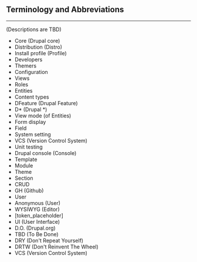 ## Terminology and Abbreviations
----------------------------------

(Descriptions are TBD)

- Core (Drupal core)
- Distribution (Distro)
- Install profile (Profile)
- Developers
- Themers
- Configuration
- Views
- Roles
- Entities
- Content types
- DFeature (Drupal Feature)
- D\* (Drupal \*)
- View mode (of Entities)
- Form display
- Field
- System setting
- VCS (Version Control System)
- Unit testing
- Drupal console (Console)
- Template
- Module
- Theme
- Section
- CRUD
- GH (Github)
- User
- Anonymous (User)
- WYSIWYG (Editor)
- [token_placeholder]
- UI (User Interface)
- D.O. (Drupal.org)
- TBD (To Be Done)
- DRY (Don't Repeat Yourself)
- DRTW (Don't Reinvent The Wheel)
- VCS (Version Control System)

